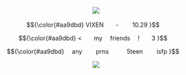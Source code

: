 <p align="center">
 <img src="https://media.discordapp.net/attachments/1204182896072466493/1362203009852903434/bannenr1.png?ex=680189ea&is=6800386a&hm=803b45525900f8f61beea826ee715f76b468dc51787d67a47d17d71a6e0a1440&=&width=1148&height=63&" >

<p align="center"
  
<p align="center"> $${\color{#aa9dbd}
  VIXEN  -     10.29 }$$
<p align="center"> $${\color{#aa9dbd}
 <  my  friends  !  3 }$$
<p align="center"> $${\color{#aa9dbd}
  any    prns   5teen    isfp }$$

<p align="center">
   <img src="https://media.discordapp.net/attachments/1204182896072466493/1362203034557616269/bannenr2.png?ex=680189ef&is=6800386f&hm=4627a037e9858f3a43d38944211405b0fa262127994621c3181af04c5a0503f4&=&width=1148&height=63&" >
